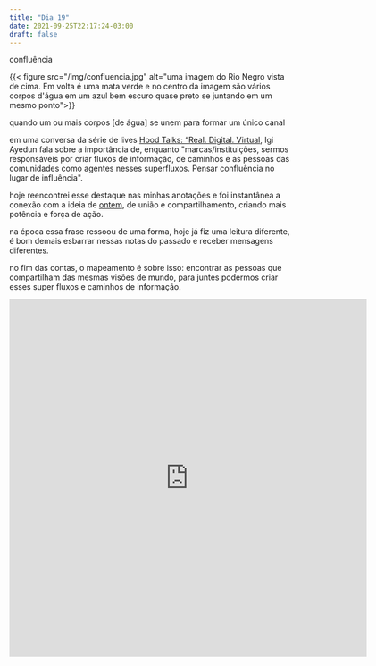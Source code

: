 ```yaml
---
title: "Dia 19"
date: 2021-09-25T22:17:24-03:00
draft: false
---
```


confluência

{{< figure src="/img/confluencia.jpg" alt="uma imagem do Rio Negro vista de cima. Em volta é uma mata verde e no centro da imagem são vários corpos d'água em um azul bem escuro quase preto se juntando em um mesmo ponto">}}

quando um ou mais corpos [de água] se unem para formar um único canal

em uma conversa da série de lives [Hood Talks: “Real. Digital. Virtual](https://www.instagram.com/p/CMcdmsaHRLl/), Igi Ayedun fala sobre a importância de, enquanto "marcas/instituições, sermos responsáveis por criar fluxos de informação, de caminhos e as pessoas das comunidades como agentes nesses superfluxos. Pensar confluência no lugar de influência".

hoje reencontrei esse destaque nas minhas anotações e foi instantânea a conexão com a ideia de [ontem](https://cem.engajaflix.club/timeline/dia18/), de união e compartilhamento, criando mais potência e força de ação. 

na época essa frase ressoou de uma forma, hoje já fiz uma leitura diferente, é bom demais esbarrar nessas notas do passado e receber mensagens diferentes.

no fim das contas, o mapeamento é sobre isso: encontrar as pessoas que compartilham das mesmas visões de mundo, para juntes podermos criar esses super fluxos e caminhos de informação.

<iframe src="https://docs.google.com/forms/d/e/1FAIpQLSd1XP_vJt4lsx-qTJk2k8_hQT_in2O3MINpABdoOwAma30DNw/viewform?embedded=true" width="640" height="640" frameborder="0" marginheight="0" marginwidth="0">Loading…</iframe>